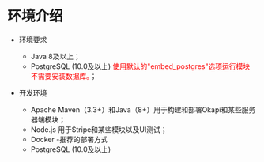 # 环境介绍
- 环境要求  
  * Java 8及以上；
  * PostgreSQL (10.0及以上) <font color='red'>使用默认的"embed_postgres"选项运行模块不需要安装数据库。</font>；

- 开发环境
  * Apache Maven（3.3+）和Java（8+）用于构建和部署Okapi和某些服务器端模块；
  * Node.js 用于Stripe和某些模块以及UI测试；
  * Docker -推荐的部署方式
  * PostgreSQL (10.0及以上) 

